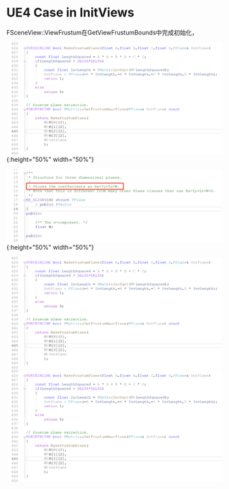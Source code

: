 
# UE4 Case in InitViews
FSceneView::ViewFrustum在GetViewFrustumBounds中完成初始化，

![Extract Frustm Planes From ViewProjection Matrix](./CullingSystems/ExtractFrustmPlanesFromViewProjectionMatrix.png){:height="50%" width="50%"}


![FPlane Definition](./CullingSystems/FPlaneDefinition.png){:height="50%" width="50%"}

<img src="./CullingSystems/ExtractFrustmPlanesFromViewProjectionMatrix.png" alt="Extract Frustm Planes From ViewProjection Matrix" style="zoom:50%;" />

<div align="center">
	<img src="./CullingSystems/ExtractFrustmPlanesFromViewProjectionMatrix.png" alt="Extract Frustm Planes From ViewProjection Matrix" width="800" />
</div>


